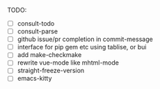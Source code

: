 TODO:

- [ ] consult-todo
- [ ] consult-parse
- [ ] github issue/pr completion in commit-message
- [ ] interface for pip gem etc using tablise, or bui
- [ ] add make-checkmake
- [ ] rewrite vue-mode like mhtml-mode
- [ ] straight-freeze-version
- [ ] emacs-kitty
